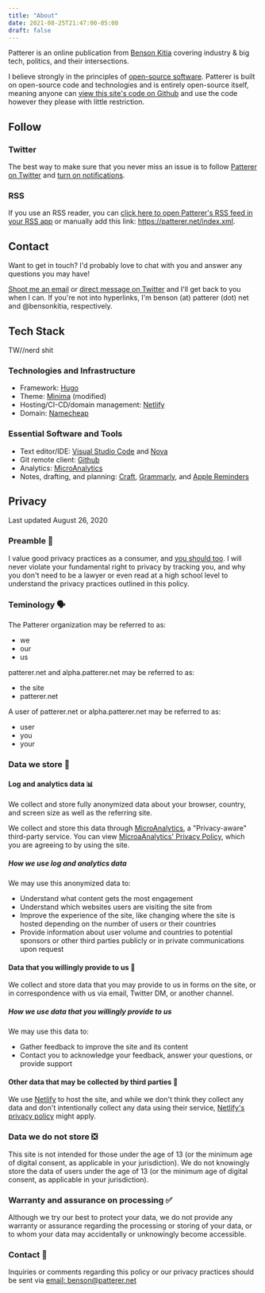 ```yaml
---
title: "About"
date: 2021-08-25T21:47:00-05:00
draft: false
---
```


Patterer is an online publication from [Benson Kitia](https://twitter.com/bensonkitia) covering industry & big tech, politics, and their intersections.

I believe strongly in the principles of [open-source software](https://opensource.dev). Patterer is built on open-source code and technologies and is entirely open-source itself, meaning anyone can [view this site's code on Github](https://github.com/PattererNet/patterer.net) and use the code however they please with little restriction.

## Follow

### Twitter

The best way to make sure that you never miss an issue is to follow [Patterer on Twitter](https://twitter.com/PattererNet) and [turn on notifications](https://help.twitter.com/en/managing-your-account/notifications-on-mobile-devices).

### RSS

If you use an RSS reader, you can [click here to open Patterer's RSS feed in your RSS app](/index.xml) or manually add this link: <https://patterer.net/index.xml>.

## Contact

Want to get in touch? I'd probably love to chat with you and answer any questions you may have!

[Shoot me an email](mailto:benson@patterer.net) or [direct message on Twitter](https://twitter.com/messages/compose?recipient_id=1188270454303277056) and I'll get back to you when I can. If you're not into hyperlinks, I'm benson (at) patterer (dot) net and @bensonkitia, respectively.

## Tech Stack

TW//nerd shit

### Technologies and Infrastructure

- Framework: [Hugo](https://gohugo.io)
- Theme: [Minima](https://themes.gohugo.io/themes/hugo-theme-minima/) (modified)
- Hosting/CI-CD/domain management: [Netlify](https://www.netlify.com)
- Domain: [Namecheap](https://www.namecheap.com)

### Essential Software and Tools

- Text editor/IDE: [Visual Studio Code](https://code.visualstudio.com) and [Nova](https://nova.app)
- Git remote client: [Github](https://github.com)
- Analytics: [MicroAnalytics](https://microanalytics.io)
- Notes, drafting, and planning: [Craft](https://craft.do), [Grammarly](https://www.grammarly.com), and [Apple Reminders](https://apps.apple.com/us/app/reminders/id1108187841)

## Privacy

Last updated August 26, 2020

### Preamble 👋

I value good privacy practices as a consumer, and [you should too](https://security.berkeley.edu/news/why-should-we-care-about-online-privacy). I will never violate your fundamental right to privacy by tracking you, and why you don't need to be a lawyer or even read at a high school level to understand the privacy practices outlined in this policy.

### Teminology 🗣️

The Patterer organization may be referred to as:

- we
- our
- us

patterer.net and alpha.patterer.net may be referred to as:

- the site
- patterer.net

A user of patterer.net or alpha.patterer.net may be referred to as:

- user
- you
- your

### Data we store 🥡

#### Log and analytics data 📊

We collect and store fully anonymized data about your browser, country, and screen size as well as the referring site.

We collect and store this data through [MicroAnalytics](https://microanalytics.io), a "Privacy-aware" third-party service. You can view [MicroaAnalytics' Privacy Policy](https://microanalytics.io/page/privacy), which you are agreeing to by using the site.

##### How we use log and analytics data

We may use this anonymized data to:

- Understand what content gets the most engagement
- Understand which websites users are visiting the site from
- Improve the experience of the site, like changing where the site is hosted depending on the number of users or their countries
- Provide information about user volume and countries to potential sponsors or other third parties publicly or in private communications upon request

#### Data that you willingly provide to us 🤝

We collect and store data that you may provide to us in forms on the site, or in correspondence with us via email, Twitter DM, or another channel.

##### How we use data that you willingly provide to us

We may use this data to:

- Gather feedback to improve the site and its content
- Contact you to acknowledge your feedback, answer your questions, or provide support

#### Other data that may be collected by third parties 👥

We use [Netlify](https://netlify.com) to host the site, and while we don't think they collect any data and don't intentionally collect any data using their service, [Netlify's privacy policy](https://netlify.com/privacy) might apply.

### Data we do not store ❎

This site is not intended for those under the age of 13 (or the minimum age of digital consent, as applicable in your jurisdiction). We do not knowingly store the data of users under the age of 13 (or the minimum age of digital consent, as applicable in your jurisdiction).

### Warranty and assurance on processing ✅

Although we try our best to protect your data, we do not provide any warranty or assurance regarding the processing or storing of your data, or to whom your data may accidentally or unknowingly become accessible.

### Contact 📩

Inquiries or comments regarding this policy or our privacy practices should be sent via [email: benson@patterer.net](mailto:test@example.com?subject=Privacy%20Practices)
